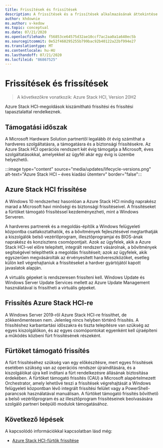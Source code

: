 ```yaml
---
title: Frissítések és frissítések
description: A frissítések és a frissítések alkalmazásának áttekintése Azure Stack HCI-re.
author: khdownie
ms.author: v-kedow
ms.topic: conceptual
ms.date: 07/21/2020
ms.openlocfilehash: f56853ce64575d32ae10ccf7ac2aa0a1a640ec5b
ms.sourcegitcommit: 0e52f460295255b799bac92b40122a22bf994e27
ms.translationtype: MT
ms.contentlocale: hu-HU
ms.lasthandoff: 07/21/2020
ms.locfileid: "86867525"
---
```

# <a name="updates-and-upgrades"></a>Frissítések és frissítések

> A következőkre vonatkozik: Azure Stack HCI, Version 20H2

Azure Stack HCI-megoldások kiszámítható frissítési és frissítési tapasztalattal rendelkeznek.

## <a name="support-period"></a>Támogatási időszak

A Microsoft Hardware Solution partnertől legalább öt évig számíthat a hardveres szolgáltatásra, a támogatásra és a biztonsági frissítésekre. Az Azure Stack HCI operációs rendszert két évig támogatja a Microsoft, éves szolgáltatásokkal, amelyekkel az ügyfél akár egy évig is üzembe helyezhető.

:::image type="content" source="media/updates/lifecycle-versions.png" alt-text="Azure Stack HCI – éves kiadási ütemterv" border="false":::

## <a name="updating-azure-stack-hci"></a>Azure Stack HCI frissítése

A Windows 10 rendszerhez hasonlóan a Azure Stack HCI mindig naprakész marad a Microsoft havi minőségi és biztonsági frissítéseivel. A frissítéseket a fürtöket támogató frissítéssel kezdeményezheti, mint a Windows Serveren.

A hardveres partnerek és a megoldás-építők a Windows felügyeleti központba csatlakoztathatók, és a bővítmények fejlesztésével megtarthatják a kiszolgálók belső vezérlőprogram, illesztőprogramjai és BIOS-ának naprakész és konzisztens csomópontjait. Azok az ügyfelek, akik a Azure Stack HCI-vel előre telepített, integrált rendszert vásárolnak, a bővítmények segítségével telepíthetik a megoldás frissítéseit; azok az ügyfelek, akik egyszerűen megvásárolták az érvényesített hardvereszközöket, esetleg külön kell végrehajtaniuk a frissítéseket a hardver gyártójától kapott javaslatok alapján.

A virtuális gépeket is rendszeresen frissíteni kell. Windows Update és Windows Server Update Services mellett az Azure Update Management használatával is frissítheti a virtuális gépeket.

## <a name="upgrading-to-azure-stack-hci"></a>Frissítés Azure Stack HCI-re

A Windows Server 2019-ről Azure Stack HCI-re frissíthet, de zökkenőmentesen nem. Jelenleg nincs helyben történő frissítés. A frissítéshez karbantartási időszakra és tiszta telepítésre van szükség az egyes kiszolgálókon, és az egyes csomópontokat egyenként kell újraépíteni a működés közbeni fürt frissítésének részeként.

## <a name="cluster-aware-updating"></a>Fürtöket támogató frissítés

A fürt frissítéséhez szükség van egy előkészítésre, mert egyes frissítések esetében szükség van az operációs rendszer újraindítására, és a kiszolgálókat újra kell indítani a fürt rendelkezésre állásának biztosítása érdekében. A fürtöket támogató frissítés (CAU) a Microsoft alapértelmezett Orchestrator, amely lehetővé teszi a frissítések végrehajtását a Windows felügyeleti központban lévő integrált frissítési felület vagy a PowerShell-parancsok használatával manuálisan. A fürtöket támogató frissítés bővíthető a belső vezérlőprogram és az illesztőprogram frissítéseinek beolvasására szolgáló partneri beépülő modulok támogatásához.

## <a name="next-steps"></a>Következő lépések

A kapcsolódó információkkal kapcsolatban lásd még:

- [Azure Stack HCI-fürtök frissítése](../manage/update-cluster.md)
